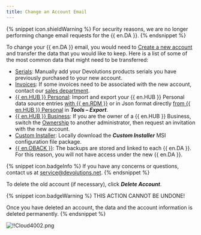 ```yaml
---
title: Change an Account Email
---
```

{% snippet icon.shieldWarning %} 
For security reasons, we are no longer performing change email requests for the {{ en.DA }}. 
{% endsnippet %}
 
To change your {{ en.DA }} email, you would need to [Create a new account](/cloud/devolutions-account/create-devolutions-account/) and transfer the data that you would like to keep. Here is a list of some of the most common data that might need to be transferred:  

* [Serials](/cloud/portal/serials/): Manually add your Devolutions products serials you have previously purchased to your new account. 
* [Invoices](/cloud/portal/invoices/): If some invoices need to be associated with the new account, contact our [sales department](mailto:sales@devolutions.net). 
* [{{ en.HUB }} Personal](/cloud/hub-personal/): Import and export your {{ en.HUB }} Personal data source entries [with {{ en.RDM }}](/kb/remote-desktop-manager/how-to-articles/export-import-entries/) or in Json format directly [from {{ en.HUB }} Personal](/kb/hub-business/how-to-articles/import-export-data-hub-personal/) in ***Tools – Export***. 
* [{{ en.HUB }} Business](/cloud/hub-business/): If you are the owner of a {{ en.HUB }} Business, switch the [Ownership](/hub/web-interface/hub-overview/administration/management/users/hub-ownership/) to another administrator, then request an invitation with the new account. 
* [Custom Installer](/cloud/rdm-online-services/custom-installer/): Locally download the ***Custom Installer*** MSI configuration file package. 
* [{{ en.OBACK }}](/cloud/rdm-online-services/online-backup/): The backups are stored and linked to each {{ en.DA }}. For this reason, you will not have access under the new {{ en.DA }}.

{% snippet icon.badgeInfo %} 
If you have any concerns or questions, contact us at [service@devolutions.net](mailto:service@devolutions.net). 
{% endsnippet %}  
 
To delete the old account (if necessary), click ***Delete Account***. 

{% snippet icon.badgeWarning %} 
THIS ACTION CANNOT BE UNDONE!  

Once you have deleted an account, the data and the account information is deleted permanently. 
{% endsnippet %}  
 
![!!Cloud4002.png](https://webdevolutions.azureedge.net/docs/en/cloud/Cloud4002.png)
